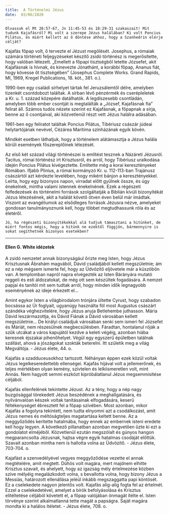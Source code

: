 ```yaml
---
title:  A Történelmi Jézus
date:  03/06/2020
---
```


`Olvassuk el Mt 26:57-67, Jn 11:45-53 és 18:29-31 szakaszait! Mit tudunk Kajafásról? Mi volt a szerepe Jézus halálában? Ki volt Poncius Pilátus, és miért kellett az ő döntése ahhoz, hogy a Szanhedrin elérje célját?`

Kajafás főpap volt, ő tervezte el Jézust megölését. Josephus, a rómaiak számára történeti feljegyzéseket készítő zsidó történész is megerősítette, hogy valóban létezett. „Emellett a főpapi tisztségből letette Józsefet, akit Kajafásnak is hívnak, és kinevezte Jónathánt, a korábbi főpap, Ananus fiát, hogy kövesse őt tisztségében” (Josephus Complete Works. Grand Rapids, MI, 1969, Kregel Publications, 18. köt., 381. o.).

1990-ben egy családi sírhelyet tártak fel Jeruzsálemtől délre, amelyben tizenkét csontdobozt találtak. A sírban lévő pénzérmék és cserépleletek a Kr. u. 1. század közepére datálhatók. A legdíszesebb csontládán, amelyben több ember csontját is megtalálták a „József, Kajafásnak fia” felirat áll. Számos tudós nézete szerint ez Kajafásnak, a főpapnak a sírja, benne az ő csontjaival, aki közvetlenül részt vett Jézus halálra adásában.

1961-ben egy feliratot találtak Poncius Pilátus, Tibériusz császár júdeai helytartójának nevével, Cézárea Maritima színházának egyik kövén.

Mindkét esetben láthatjuk, hogy a történelem alátámasztja a Jézus halála körüli események főszereplőinek létezését.

Az első két század világi történészei is említést tesznek a Názáreti Jézusról. Tacitus, római történész írt Krisztusról, és arról, hogy Tibériusz uralkodása idején Poncius Pilátus kivégeztette. Említette még a korai keresztényeket Rómában. Ifjabb Plinius, a római kormányzó Kr. u. 112-113-ban Trajánusz császártól azt kérdezte levelében, hogy miként bánjon a keresztényekkel. Leírta, hogy egy bizonyos napon, virradat előtt gyűlnek össze, és úgy énekelnek, mintha valami istennek énekelnének. Ezek a régészeti felfedezések és történelmi források szolgáltatják a Biblián kívüli bizonyítékát Jézus létezésének, akit a halálát követő ötven éven belül már imádtak. Viszont az evangéliumok az elsődleges források Jézusra nézve, amelyeket gondosan tanulmányoznunk kell, hogy többet megtudhassunk róla és az életéről.

`Jó, ha régészeti bizonyítékokkal alá tudjuk támasztani a hitünket, de miért fontos mégis, hogy a hitünk ne ezektől függjön, bármennyire is sokat segíthetnek bizonyos esetekben?`

---

#### Ellen G. White idézetek

A zsidó nemzetet annak bizonyságául őrizte meg Isten, hogy Jézus Krisztusnak Ábrahám magvából, Dávid családjából kellett megszületnie; ám ez a nép mégsem ismerte fel, hogy az Üdvözítő eljövetele már a küszöbön van. A templomban napról napra elvégezték az Isten Bárányára mutató reggeli és esti áldozatokat, de még ott sem készültek fogadására. A nemzet papjai és tanítói mit sem tudtak arról, hogy minden idők legnagyobb eseményének az ideje érkezett el...

Amint egykor Isten a világbirodalom trónjára ültette Cyrust, hogy szabadon bocsássa az Úr foglyait, ugyanúgy használta föl most Augustus császárt szándéka véghezvitelére, hogy Jézus anyja Betlehembe juthasson. Mária Dávid leszármazottja, és Dávid Fiának a Dávid városában kellett megszületnie... De királyi családjuk városában senki sem ismeri fel Józsefet és Máriát, nem részesülnek megbecsülésben. Fáradtan, hontalanul róják a szűk utcákat a város kapujától kezdve a keleti végéig, azonban hiába keresnek éjszakai pihenőhelyet. Végül egy egyszerű épületben találnak szállást, ahová a jószágokat szokták beterelni. Itt születik meg a világ Megváltója. - Jézus élete, 44. o.

Kajafás a szadduceusokhoz tartozott. Néhányan éppen ezek közül voltak Jézus legelkeseredettebb ellenségei. Kajafás híjával volt a jellemerőnek, és teljes mértékben olyan kemény, szívtelen és lelkiismeretlen volt, mint Annás. Nem hagyott semmi eszközt kipróbálatlanul Jézus megsemmisítése céljából.

Kajafás ellenfelének tekintette Jézust. Az a tény, hogy a nép nagy buzgósággal törekedett Jézus beszédének a meghallgatására, és nyilvánvalóan készek voltak tanításainak elfogadására, keserű féltékenységet ébresztett fel a főpap szívében. Most azonban, mikor Kajafás a fogolyra tekintett, nem tudta elnyomni azt a csodálkozást, amit Jézus nemes és méltóságteljes magatartása keltett benne. Az a meggyőződés kerítette hatalmába, hogy ennek az embernek isteni eredete kell hogy legyen. A következő pillanatban azonban megvetően űzte ki ezt a gondolatot elméjéből. Közvetlenül ezután megszólalt és gúnyos hangon megparancsolta Jézusnak, hajtsa végre egyik hatalmas csodáját előttük. Szavait azonban mintha nem is hallotta volna az Üdvözítő. - Jézus élete, 703-704. o.

Kajafást a szenvedélyével vegyes meggyőződése vezette el annak megtételére, amit megtett. Dühös volt magára, mert majdnem elhitte Krisztus szavait, és ahelyett, hogy az igazság mély értelmezése közben szíve mélyéig megalázkodott volna, s bevallotta volna, hogy bizony Jézus a Messiás, határozott ellenállása jeléül inkább megszaggatta papi köntösét. Ez a cselekedete nagyon jelentős volt. Kajafás alig-alig fogta fel az értelmét. Ezzel a cselekedetével, amelyet a bírók befolyásolása és Krisztus elítéltetése céljából követett el, a főpap valójában önmagát ítélte el. Isten törvénye szerint alkalmatlanná tette magát a papságra. Saját magára mondta ki a halálos ítéletet. - Jézus élete, 708. o.

